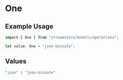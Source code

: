 # One

## Example Usage

```typescript
import { One } from "streamstore/models/operations";

let value: One = "json-binsafe";
```

## Values

```typescript
"json" | "json-binsafe"
```